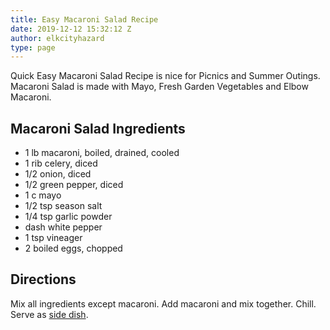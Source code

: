 ```yaml
---
title: Easy Macaroni Salad Recipe
date: 2019-12-12 15:32:12 Z
author: elkcityhazard
type: page
---
```


Quick Easy Macaroni Salad Recipe is nice for Picnics and Summer Outings. Macaroni Salad is made with Mayo, Fresh Garden Vegetables and Elbow Macaroni.

## Macaroni Salad Ingredients

  * 1 lb macaroni, boiled, drained, cooled
  * 1 rib celery, diced
  * 1/2 onion, diced
  * 1/2 green pepper, diced
  * 1 c mayo
  * 1/2 tsp season salt
  * 1/4 tsp garlic powder
  * dash white pepper
  * 1 tsp vineager
  * 2 boiled eggs, chopped

## Directions

Mix all ingredients except macaroni. Add macaroni and mix together. Chill. Serve as [side dish][1].

 [1]: /wordpress/institutional-recipes-for-200/easy-side-dishes/